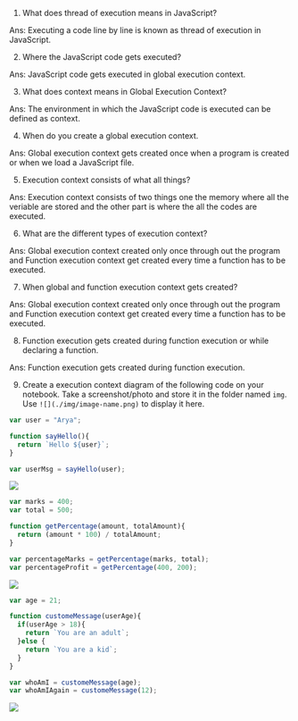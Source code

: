 1. What does thread of execution means in JavaScript?

Ans: Executing a code line by line is known as thread of execution in JavaScript.

2. Where the JavaScript code gets executed?

Ans: JavaScript code gets executed in global execution context.

3. What does context means in Global Execution Context?

Ans:  The environment in which the JavaScript code is executed can be defined as context.

4. When do you create a global execution context.

Ans: Global execution context gets created once when a program is created or when we load a JavaScript file.

5. Execution context consists of what all things?

Ans: Execution context consists of two things one the memory where all the veriable are stored and the other part is where the all the codes are executed.

6. What are the different types of execution context?

Ans: Global execution context created only once through out the program and Function execution context get created every time a function has to be executed.

7. When global and function execution context gets created?

Ans: Global execution context created only once through out the program and Function execution context get created every time a function has to be executed.

8. Function execution gets created during function execution or while declaring a function.

Ans: Function execution gets created during function execution.

9. Create a execution context diagram of the following code on your notebook. Take a screenshot/photo and store it in the folder named `img`. Use `![](./img/image-name.png)` to display it here.



```js
var user = "Arya";

function sayHello(){
  return `Hello ${user}`;
}

var userMsg = sayHello(user);
```

<!-- Put your image here -->

![](./media/sayHello.jpg)



```js
var marks = 400;
var total = 500;

function getPercentage(amount, totalAmount){
  return (amount * 100) / totalAmount;
}

var percentageMarks = getPercentage(marks, total);
var percentageProfit = getPercentage(400, 200);
```

<!-- Put your image here -->

![](./media/getPercentage.jpg)



```js
var age = 21;

function customeMessage(userAge){
  if(userAge > 18){
    return `You are an adult`;
  }else {
    return `You are a kid`;
  }
}

var whoAmI = customeMessage(age);
var whoAmIAgain = customeMessage(12);
```

<!-- Put your image here -->

![](./media/customMessage.jpg)
